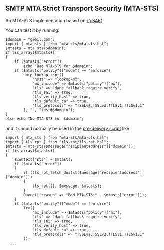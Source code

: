 ## SMTP MTA Strict Transport Security (MTA-STS) 
An MTA-STS implementation based on [rfc8461](https://tools.ietf.org/html/rfc8461).

You can test it by running:

```
$domain = "gmail.com";
import { mta_sts } from "mta-sts/mta-sts.hsl";
$mtasts = mta_sts($domain);
if (is_array($mtasts))
{
	if ($mtasts["error"])
		echo "Bad MTA-STS for $domain";
	if ($mtasts["policy"]["mode"] == "enforce")
		smtp_lookup_rcpt([
			"host" => "lookup-mx",
			"mx_include" => $mtasts["policy"]["mx"],
			"tls" => "dane_fallback_require_verify",
			"tls_sni" => true,
			"tls_verify_host" => true,
			"tls_default_ca" => true,
			"tls_protocols" => "!SSLv2,!SSLv3,!TLSv1,!TLSv1.1"
		], "", "test@$domain");
}
else echo "No MTA-STS for $domain";
```

and it should normally be used in the [pre-delivery script](https://docs.halon.io/hsl/archive/master/predelivery.html) like

```
import { mta_sts } from "mta-sts/mta-sts.hsl";
import { tls_rpt } from "tls-rpt/tls-rpt.hsl";
$mtasts = mta_sts($message["recipientaddress"]["domain"]);
if (is_array($mtasts))
{
	$context["sts"] = $mtasts;
	if ($mtasts["error"])
	{
		if (tls_rpt_fetch_dnstxt($message["recipientaddress"]["domain"]))
		{
			tls_rpt([], $message, $mtasts);
		}
		Queue(["reason" => "Bad MTA-STS:" . $mtasts["error"]]);
	}
	if ($mtasts["policy"]["mode"] == "enforce")
		Try([
			"mx_include" => $mtasts["policy"]["mx"],
			"tls" => "dane_fallback_require_verify",
			"tls_sni" => true,
			"tls_verify_host" => true,
			"tls_default_ca" => true,
			"tls_protocols" => "!SSLv2,!SSLv3,!TLSv1,!TLSv1.1"
		]);
  ...
```
